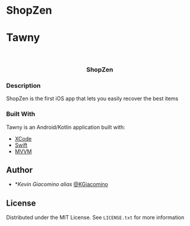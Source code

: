 # ShopZen

# Tawny

<!-- PROJECT LOGO -->
<br />
<div align="center">
  <!--<img src="https://i.ibb.co/Kh00LYD/coconut-drink.png" alt="coconut-drink" border="0" width="120" height="120">-->
  <h3 align="center">ShopZen</h3>
</div>

<!-- DESCRIPTION -->
### Description

ShopZen is the first iOS app that lets you easily recover the best items 

<!-- BUILD WITH -->
### Built With

Tawny is an Android/Kotlin application built with:

* [XCode](https://developer.apple.com/xcode/)
* [Swift](https://www.apple.com/fr/swift/)
* [MVVM](https://fr.wikipedia.org/wiki/Mod%C3%A8le-vue-vue_mod%C3%A8le)


<!-- AUTHOR -->
## Author
* **Kevin Giacomino* _alias_ [@KGiacomino](https://github.com/KevinGiacomino)

<!-- LICENSE -->
## License

Distributed under the MIT License. See `LICENSE.txt` for more information
